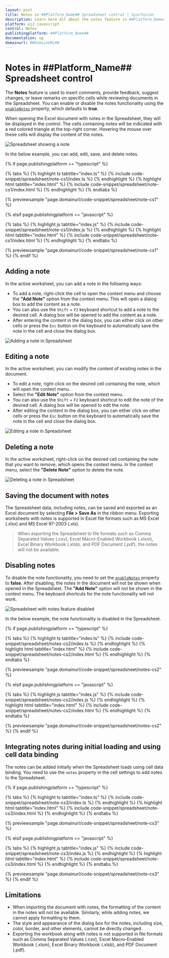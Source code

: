 ```yaml
---
layout: post
title: Notes in ##Platform_Name## Spreadsheet control | Syncfusion
description: Learn here all about the notes feature in ##Platform_Name## Spreadsheet control of Syncfusion Essential JS 2 and more.
platform: ej2-javascript
control: Notes 
publishingplatform: ##Platform_Name##
documentation: ug
domainurl: ##DomainURL##
---
```


# Notes in ##Platform_Name## Spreadsheet control

The **Notes** feature is used to insert comments, provide feedback, suggest changes, or leave remarks on specific cells while reviewing documents in the Spreadsheet. You can enable or disable the notes functionality using the [`enableNotes`](../api/spreadsheet/#enablenotes) property, which defaults to **true**.

When opening the Excel document with notes in the Spreadsheet, they will be displayed in the control. The cells containing notes will be indicated with a red colored triangle at the top-right corner. Hovering the mouse over these cells will display the content of the notes.

![Spreadsheet showing a note](./images/spreadsheet_show_note.png)

In the below example, you can add, edit, save, and delete notes.

{% if page.publishingplatform == "typescript" %}

{% tabs %}
{% highlight ts tabtitle="index.ts" %}
{% include code-snippet/spreadsheet/note-cs1/index.ts %}
{% endhighlight %}
{% highlight html tabtitle="index.html" %}
{% include code-snippet/spreadsheet/note-cs1/index.html %}
{% endhighlight %}
{% endtabs %}
        
{% previewsample "page.domainurl/code-snippet/spreadsheet/note-cs1" %}

{% elsif page.publishingplatform == "javascript" %}

{% tabs %}
{% highlight js tabtitle="index.js" %}
{% include code-snippet/spreadsheet/note-cs1/index.js %}
{% endhighlight %}
{% highlight html tabtitle="index.html" %}
{% include code-snippet/spreadsheet/note-cs1/index.html %}
{% endhighlight %}
{% endtabs %}

{% previewsample "page.domainurl/code-snippet/spreadsheet/note-cs1" %}
{% endif %}

## Adding a note

In the active worksheet, you can add a note in the following ways:

* To add a note, right-click the cell to open the context menu and choose the **"Add Note"** option from the context menu. This will open a dialog box to add the content as a note.
* You can also use the `Shift` + `F2` keyboard shortcut to add a note to the desired cell. A dialog box will be opened to add the content as a note.
* After entering the content in the dialog box, you can either click on other cells or press the `Esc` button on the keyboard to automatically save the note in the cell and close the dialog box.

![Adding a note in Spreadsheet](./images/spreadsheet_add_note.gif)

## Editing a note

In the active worksheet, you can modify the content of existing notes in the document.

* To edit a note, right-click on the desired cell containing the note, which will open the context menu.
* Select the **"Edit Note"** option from the context menu.
* You can also use the `Shift` + `F2` keyboard shortcut to edit the note of the desired cell. A dialog box will be opened to edit the note.
* After editing the content in the dialog box, you can either click on other cells or press the `Esc` button on the keyboard to automatically save the note in the cell and close the dialog box.

![Editing a note in Spreadsheet](./images/spreadsheet_edit_note.gif)

## Deleting a note

In the active worksheet, right-click on the desired cell containing the note that you want to remove, which opens the context menu. In the context menu, select the **"Delete Note"** option to delete the note.

![Deleting a note in Spreadsheet](./images/spreadsheet_delete_note.gif)

## Saving the document with notes

The Spreadsheet data, including notes, can be saved and exported as an Excel document by selecting **File > Save As** in the ribbon menu. Exporting worksheets with notes is supported in Excel file formats such as MS Excel (.xlsx) and MS Excel 97-2003 (.xls).

> When exporting the Spreadsheet to file formats such as Comma Separated Values (.csv), Excel Macro-Enabled Workbook (.xlsm), Excel Binary Workbook (.xlsb), and PDF Document (.pdf), the notes will not be available.

## Disabling notes

To disable the note functionality, you need to set the [`enableNotes`](../api/spreadsheet/#enablenotes) property to **false**. After disabling, the notes in the document will not be shown when opened in the Spreadsheet. The **"Add Note"** option will not be shown in the context menu. The keyboard shortcuts for the note functionality will not work.

![Spreadsheet with notes feature disabled](./images/spreadsheet_notes_disable.png)

In the below example, the note functionality is disabled in the Spreadsheet.

{% if page.publishingplatform == "typescript" %}

{% tabs %}
{% highlight ts tabtitle="index.ts" %}
{% include code-snippet/spreadsheet/notes-cs2/index.ts %}
{% endhighlight %}
{% highlight html tabtitle="index.html" %}
{% include code-snippet/spreadsheet/notes-cs2/index.html %}
{% endhighlight %}
{% endtabs %}
        
{% previewsample "page.domainurl/code-snippet/spreadsheet/notes-cs2" %}

{% elsif page.publishingplatform == "javascript" %}

{% tabs %}
{% highlight js tabtitle="index.js" %}
{% include code-snippet/spreadsheet/notes-cs2/index.js %}
{% endhighlight %}
{% highlight html tabtitle="index.html" %}
{% include code-snippet/spreadsheet/notes-cs2/index.html %}
{% endhighlight %}
{% endtabs %}

{% previewsample "page.domainurl/code-snippet/spreadsheet/notes-cs2" %}
{% endif %}

## Integrating notes during initial loading and using cell data binding

The notes can be added initially when the Spreadsheet loads using cell data binding. You need to use the `notes` property in the cell settings to add notes to the Spreadsheet.

{% if page.publishingplatform == "typescript" %}

{% tabs %}
{% highlight ts tabtitle="index.ts" %}
{% include code-snippet/spreadsheet/note-cs3/index.ts %}
{% endhighlight %}
{% highlight html tabtitle="index.html" %}
{% include code-snippet/spreadsheet/note-cs3/index.html %}
{% endhighlight %}
{% endtabs %}
        
{% previewsample "page.domainurl/code-snippet/spreadsheet/note-cs3" %}

{% elsif page.publishingplatform == "javascript" %}

{% tabs %}
{% highlight js tabtitle="index.js" %}
{% include code-snippet/spreadsheet/note-cs3/index.js %}
{% endhighlight %}
{% highlight html tabtitle="index.html" %}
{% include code-snippet/spreadsheet/note-cs3/index.html %}
{% endhighlight %}
{% endtabs %}

{% previewsample "page.domainurl/code-snippet/spreadsheet/note-cs3" %}
{% endif %}

## Limitations

* When importing the document with notes, the formatting of the content in the notes will not be available. Similarly, while adding notes, we cannot apply formatting to them.
* The style and appearance of the dialog box for the notes, including size, color, border, and other elements, cannot be directly changed.
* Exporting the workbook along with notes is not supported in file formats such as Comma Separated Values (.csv), Excel Macro-Enabled Workbook (.xlsm), Excel Binary Workbook (.xlsb), and PDF Document (.pdf).
